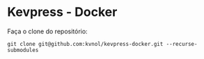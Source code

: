 # Kevpress - Docker

Faça o clone do repositório:

```shell
git clone git@github.com:kvnol/kevpress-docker.git --recurse-submodules
```